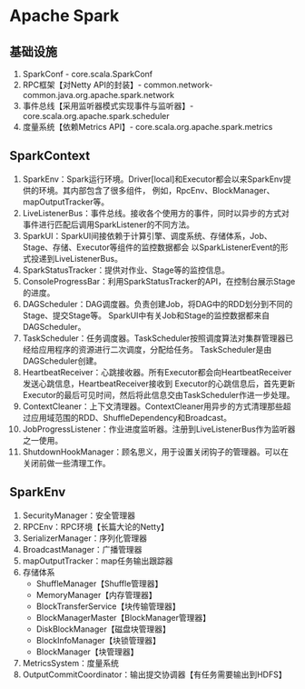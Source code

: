 # Apache Spark

## 基础设施
1. SparkConf - core.scala.SparkConf
2. RPC框架【对Netty API的封装】- common.network-common.java.org.apache.spark.network
3. 事件总线【采用监听器模式实现事件与监听器】- core.scala.org.apache.spark.scheduler
4. 度量系统【依赖Metrics API】- core.scala.org.apache.spark.metrics

## SparkContext
1. SparkEnv：Spark运行环境。Driver[local]和Executor都会以来SparkEnv提供的环境。其内部包含了很多组件，
   例如，RpcEnv、BlockManager、mapOutputTracker等。
2. LiveListenerBus：事件总线。接收各个使用方的事件，同时以异步的方式对事件进行匹配后调用SparkListener的不同方法。
3. SparkUI：SparkUI间接依赖于计算引擎、调度系统、存储体系，Job、Stage、存储、Executor等组件的监控数据都会
   以SparkListenerEvent的形式投递到LiveListenerBus。
4. SparkStatusTracker：提供对作业、Stage等的监控信息。
5. ConsoleProgressBar：利用SparkStatusTracker的API，在控制台展示Stage的进度。
6. DAGScheduler：DAG调度器。负责创建Job，将DAG中的RDD划分到不同的Stage、提交Stage等。
   SparkUI中有关Job和Stage的监控数据都来自DAGScheduler。
7. TaskScheduler：任务调度器。TaskScheduler按照调度算法对集群管理器已经给应用程序的资源进行二次调度，分配给任务。
   TaskScheduler是由DAGScheduler创建。
8. HeartbeatReceiver：心跳接收器。所有Executor都会向HeartbeatReceiver发送心跳信息，HeartbeatReceiver接收到
   Executor的心跳信息后，首先更新Executor的最后可见时间，然后将此信息交由TaskScheduler作进一步处理。
9. ContextCleaner：上下文清理器。ContextCleaner用异步的方式清理那些超过应用域范围的RDD、ShuffleDependency和Broadcast。
10. JobProgressListener：作业进度监听器。注册到LiveListenerBus作为监听器之一使用。
11. ShutdownHookManager：顾名思义，用于设置关闭钩子的管理器。可以在关闭前做一些清理工作。

## SparkEnv
1. SecurityManager：安全管理器
2. RPCEnv：RPC环境【长篇大论的Netty】
3. SerializerManager：序列化管理器
4. BroadcastManager：广播管理器
5. mapOutputTracker：map任务输出跟踪器
6. 存储体系
   - ShuffleManager【Shuffle管理器】
   - MemoryManager【内存管理器】
   - BlockTransferService【块传输管理器】
   - BlockManagerMaster【BlockManager管理器】
   - DiskBlockManager【磁盘块管理器】
   - BlockInfoManager【块锁管理器】
   - BlockManager【块管理器】
7. MetricsSystem：度量系统
8. OutputCommitCoordinator：输出提交协调器【有任务需要输出到HDFS】